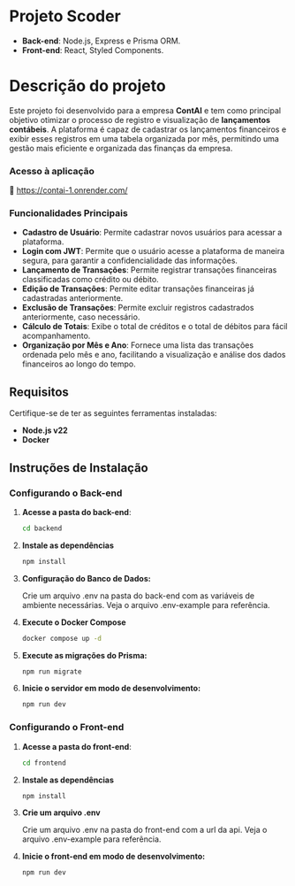 # Projeto Scoder

- **Back-end**: Node.js, Express e Prisma ORM.
- **Front-end**: React, Styled Components.

# Descrição do projeto

Este projeto foi desenvolvido para a empresa **ContAI** e tem como principal objetivo otimizar o processo de registro e visualização de **lançamentos contábeis**. A plataforma é capaz de cadastrar os lançamentos financeiros e exibir esses registros em uma tabela organizada por mês, permitindo uma gestão mais eficiente e organizada das finanças da empresa.

### Acesso à aplicação

🔗 https://contai-1.onrender.com/

### Funcionalidades Principais

- **Cadastro de Usuário**: Permite cadastrar novos usuários para acessar a plataforma.
- **Login com JWT**: Permite que o usuário acesse a plataforma de maneira segura, para garantir a confidencialidade das informações.
- **Lançamento de Transações**: Permite registrar transações financeiras classificadas como crédito ou débito.
- **Edição de Transações**: Permite editar transações financeiras já cadastradas anteriormente.
- **Exclusão de Transações**: Permite excluir registros cadastrados anteriormente, caso necessário.
- **Cálculo de Totais**: Exibe o total de créditos e o total de débitos para fácil acompanhamento.
- **Organização por Mês e Ano**: Fornece uma lista das transações ordenada pelo mês e ano, facilitando a visualização e análise dos dados financeiros ao longo do tempo.

## Requisitos

Certifique-se de ter as seguintes ferramentas instaladas:

- **Node.js v22**
- **Docker**

## Instruções de Instalação

### Configurando o Back-end

1. **Acesse a pasta do back-end**:

   ```bash
   cd backend
   ```

2. **Instale as dependências**
   ```bash
   npm install
   ```
3. **Configuração do Banco de Dados:**

   Crie um arquivo .env na pasta do back-end com as variáveis de ambiente necessárias. Veja o arquivo .env-example para referência.

4. **Execute o Docker Compose**

   ```bash
   docker compose up -d
   ```

5. **Execute as migrações do Prisma:**
   ```bash
   npm run migrate
   ```
6. **Inicie o servidor em modo de desenvolvimento:**
   ```bash
   npm run dev
   ```

### Configurando o Front-end

1. **Acesse a pasta do front-end**:

   ```bash
   cd frontend
   ```

2. **Instale as dependências**
   ```bash
   npm install
   ```
3. **Crie um arquivo .env**

   Crie um arquivo .env na pasta do front-end com a url da api. Veja o arquivo .env-example para referência.

4. **Inicie o front-end em modo de desenvolvimento:**
   ```bash
   npm run dev
   ```
